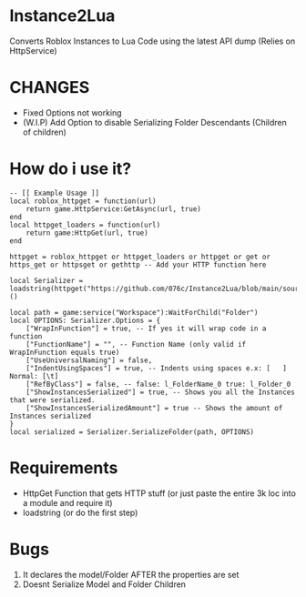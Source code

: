 # Instance2Lua
Converts Roblox Instances to Lua Code using the latest API dump (Relies on HttpService)

# CHANGES

- Fixed Options not working
- (W.I.P) Add Option to disable Serializing Folder Descendants (Children of children)

# How do i use it?

```luau
-- [[ Example Usage ]]
local roblox_httpget = function(url)
    return game.HttpService:GetAsync(url, true)
end
local httpget_loaders = function(url)
    return game:HttpGet(url, true)
end

httpget = roblox_httpget or httpget_loaders or httpget or get or https_get or httpsget or gethttp -- Add your HTTP function here

local Serializer = loadstring(httpget("https://github.com/076c/Instance2Lua/blob/main/source.luau"))()

local path = game:service("Workspace"):WaitForChild("Folder")
local OPTIONS: Serializer.Options = {
    ["WrapInFunction"] = true, -- If yes it will wrap code in a function
    ["FunctionName"] = "", -- Function Name (only valid if WrapInFunction equals true)
    ["UseUniversalNaming"] = false,
    ["IndentUsingSpaces"] = true, -- Indents using spaces e.x: [   ] Normal: [\t]
    ["RefByClass"] = false, -- false: l_FolderName_0 true: l_Folder_0
    ["ShowInstancesSerialized"] = true, -- Shows you all the Instances that were serialized.
    ["ShowInstancesSerializedAmount"] = true -- Shows the amount of Instances serialized
}
local serialized = Serializer.SerializeFolder(path, OPTIONS)
```
# Requirements

- HttpGet Function that gets HTTP stuff (or just paste the entire 3k loc into a module and require it)
- loadstring (or do the first step)

# Bugs

1. It declares the model/Folder AFTER the properties are set
2. Doesnt Serialize Model and Folder Children
